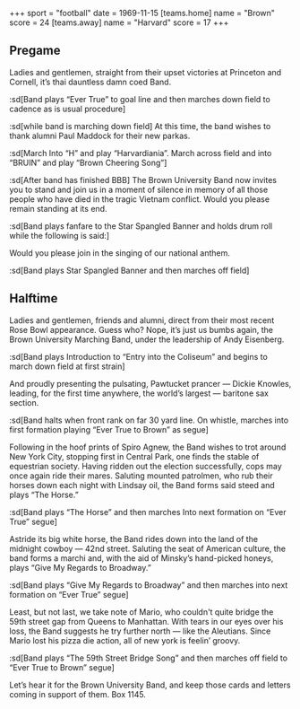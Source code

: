 +++
sport = "football"
date = 1969-11-15
[teams.home]
name = "Brown"
score = 24
[teams.away]
name = "Harvard"
score = 17
+++

## Pregame

Ladies and gentlemen, straight from their upset victories at Princeton and Cornell, it’s thai dauntless damn coed Band.

:sd[Band plays “Ever True” to goal line and then marches down field to cadence as is usual procedure]

:sd[while band is marching down field] At this time, the band wishes to thank alumni Paul Maddock for their new parkas.

:sd[March Into “H” and play “Harvardiania”. March across field and into “BRUIN” and play “Brown Cheering Song”]

:sd[After band has finished BBB] The Brown University Band now invites you to stand and join us in a moment of silence in memory of all those people who have died in the tragic Vietnam conflict. Would you please remain standing at its end.

:sd[Band plays fanfare to the Star Spangled Banner and holds drum roll while the following is said:]

Would you please join in the singing of our national anthem.

:sd[Band plays Star Spangled Banner and then marches off field]

## Halftime

Ladies and gentlemen, friends and alumni, direct from their most recent Rose Bowl appearance. Guess who? Nope, it’s just us bumbs again, the Brown University Marching Band, under the leadership of Andy Eisenberg.

:sd[Band plays Introduction to “Entry into the Coliseum” and begins to march down field at first strain]

And proudly presenting the pulsating, Pawtucket prancer — Dickie Knowles, leading, for the first time anywhere, the world’s largest — baritone sax section.

:sd[Band halts when front rank on far 30 yard line. On whistle, marches into first formation playing “Ever True to Brown” as segue]

Following in the hoof prints of Spiro Agnew, the Band wishes to trot around New York City, stopping first in Central Park, one finds the stable of equestrian society. Having ridden out the election successfully, cops may once again ride their mares. Saluting mounted patrolmen, who rub their horses down each night with Lindsay oil, the Band forms said steed and plays “The Horse.”

:sd[Band plays “The Horse” and then marches Into next formation on “Ever True” segue]

Astride its big white horse, the Band rides down into the land of the midnight cowboy — 42nd street. Saluting the seat of American culture, the band forms a marchi and, with the aid of Minsky’s hand-picked honeys, plays “Give My Regards to Broadway.”

:sd[Band plays “Give My Regards to Broadway” and then marches into next formation on “Ever True” segue]

Least, but not last, we take note of Mario, who couldn't quite bridge the 59th street gap from Queens to Manhattan. With tears in our eyes over his loss, the Band suggests he try further north — like the Aleutians. Since Mario lost his pizza die action, all of new york is feelin’ groovy.

:sd[Band plays “The 59th Street Bridge Song” and then marches off field to “Ever True to Brown” segue]

Let’s hear it for the Brown University Band, and keep those cards and letters coming in support of them. Box 1145.
